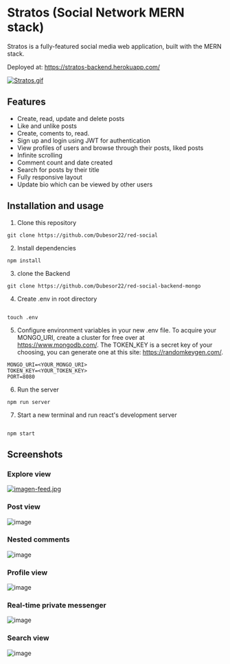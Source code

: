 # Stratos (Social Network MERN stack)

Stratos is a fully-featured social media web application, built with the MERN stack.

Deployed at: https://stratos-backend.herokuapp.com/

[![Stratos.gif](https://i.postimg.cc/8zQ68NYW/Stratos.gif)](https://postimg.cc/LnDXLK26)

## Features

- Create, read, update and delete posts
- Like and unlike posts
- Create, coments to, read.
- Sign up and login using JWT for authentication
- View profiles of users and browse through their posts, liked posts
- Infinite scrolling
- Comment count and date created
- Search for posts by their title
- Fully responsive layout
- Update bio which can be viewed by other users

## Installation and usage

1. Clone this repository

```
git clone https://github.com/Dubesor22/red-social
```

2. Install dependencies

```
npm install

```

3. clone the Backend

```
git clone https://github.com/Dubesor22/red-social-backend-mongo
```

4. Create .env in root directory

```

touch .env
```

5. Configure environment variables in your new .env file. To acquire your MONGO_URI, create a cluster for free over at https://www.mongodb.com/. The TOKEN_KEY is a secret key of your choosing, you can generate one at this site: https://randomkeygen.com/.

```
MONGO_URI=<YOUR_MONGO_URI>
TOKEN_KEY=<YOUR_TOKEN_KEY>
PORT=8080
```

6. Run the server

```
npm run server
```

7. Start a new terminal and run react's development server

```

npm start
```

## Screenshots

### Explore view

[![imagen-feed.jpg](https://i.postimg.cc/25jdJCqG/imagen-feed.jpg)](https://postimg.cc/VJTb0QW0)

### Post view

![image](https://user-images.githubusercontent.com/76620777/170822055-ac686a28-7d5b-4d44-b8d3-a028521534d8.png)

### Nested comments

![image](https://user-images.githubusercontent.com/76620777/170822065-64622f43-5f70-48c2-9503-0e1b80575fd2.png)

### Profile view

![image](https://user-images.githubusercontent.com/76620777/170822076-18741eef-ba2b-4750-b468-e7e9561a6a71.png)

### Real-time private messenger

![image](https://user-images.githubusercontent.com/76620777/170822084-89a9d3ac-22ed-4a92-ab58-9b0af878e03e.png)

### Search view

![image](https://user-images.githubusercontent.com/76620777/170821986-49d2a93a-5486-47fc-885e-37c0d3f628f3.png)
